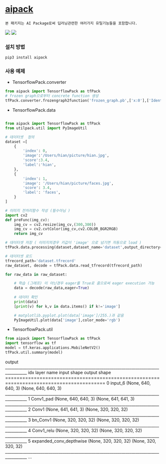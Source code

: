 # [aipack](https://github.com/heewinkim/aipack)
    본 패키지는 AI Package로써 딥러닝관련한 여러가지 유틸기능들을 포함합니다.

![](https://img.shields.io/badge/python-3.6.1-blue)
![](https://img.shields.io/badge/tensorflow-2.0.0-orange)


### 설치 방법

```sh
pip3 install aipack
```

### 사용 예제

- TensorflowPack.converter

```python
from aipack import TensorflowPack as tfPack
# frozen graph으로부터 concrete function 생성
tfPack.converter.frozengraph2function('frozen_graph.pb',['x:0'],['Identity:0'],True)
```

- TensorflowPack.data
```python

from aipack import TensorflowPack as tfPack
from utilpack.util import PyImageUtil

# 데이터셋  정의 
dataset =[
    {
        'index': 0,
        'image':'/Users/hian/picture/hian.jpg',
        'score':3.4,
        'label':'hian',
    },
    {
        'index': 1,
        'image': '/Users/hian/picture/faces.jpg',
        'score': 3.4,
        'label': 'faces',
    }
]

# 이미지 전처리함수 작성 (필수아님 )
import cv2
def preFunc(img_cv):
    img_cv = cv2.resize(img_cv,(300,300))
    img_cv = cv2.cvtColor(img_cv,cv2.COLOR_BGR2RGB)
    return img_cv

# 데이터셋 저장 ( 이미지의경우 키값이 'image' 으로 넘기면 자동으로 load )
tfPack.data.processing(dataset,dataset_name='dataset',output_directory='.', preprocessFunc=preFunc)

# 데이터셋 로드
tfrecord_path='dataset.tfrecord'
raw_dataset, decode = tfPack.data.read_tfrecord(tfrecord_path)

for raw_data in raw_dataset:

    # 학습 (그래프) 이 아닌경우 eager를 True로 줌으로써 eager execution 가능
    data = decode(raw_data,eager=True)
    
    # 데이터 확인
    print(data)
    [print(v) for k,v in data.items() if k!='image']

    # matplotlib.pyplot.plot(data['image']/255.)과 같음
    PyImageUtil.plot(data['image'],color_mode='rgb')
```

- TensorflowPack.util 
```python
from aipack import TensorflowPack as tfPack
import tensorflow as tf
model = tf.keras.applications.MobileNetV2()
tfPack.util.summary(model)
```
output
    _________________________________________________________________________________________
      idx   layer name                       input shape              output shape            
    =========================================================================================
        0   input_6                          (None, 640, 640, 3)      (None, 640, 640, 3)     
    _________________________________________________________________________________________
        1   Conv1_pad                        (None, 640, 640, 3)      (None, 641, 641, 3)     
    _________________________________________________________________________________________
        2   Conv1                            (None, 641, 641, 3)      (None, 320, 320, 32)    
    _________________________________________________________________________________________
        3   bn_Conv1                         (None, 320, 320, 32)     (None, 320, 320, 32)    
    _________________________________________________________________________________________
        4   Conv1_relu                       (None, 320, 320, 32)     (None, 320, 320, 32)    
    _________________________________________________________________________________________
        5   expanded_conv_depthwise          (None, 320, 320, 32)     (None, 320, 320, 32)    
    _________________________________________________________________________________________
    ...